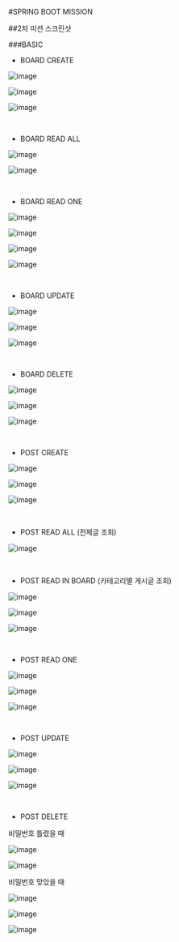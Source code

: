 #SPRING BOOT MISSION

##2차 미션 스크린샷

###BASIC 

- BOARD CREATE

![image](https://user-images.githubusercontent.com/98807166/155000597-7ded74e2-e4f4-4814-9c12-0d5a4a9956de.png)

![image](https://user-images.githubusercontent.com/98807166/155000793-a0e6f578-8eb3-4d58-8310-2029882192fa.png)

![image](https://user-images.githubusercontent.com/98807166/155000856-2c548eb4-b5ae-44b3-baec-a1f4a1cf03af.png)

<br/>

- BOARD READ ALL

![image](https://user-images.githubusercontent.com/98807166/155004569-a485cbc8-3edb-4199-8084-6b0218fadbe1.png)

![image](https://user-images.githubusercontent.com/98807166/155003698-68102a12-048f-422e-bbb3-f1a71683d327.png)

<br/>

- BOARD READ ONE

![image](https://user-images.githubusercontent.com/98807166/155002584-b6bd011d-0da0-41e8-a022-977c3ce980d2.png)

![image](https://user-images.githubusercontent.com/98807166/155004826-e989d44f-030d-482e-bb56-4bd3996f5b3e.png)

![image](https://user-images.githubusercontent.com/98807166/155004914-ee4ed092-1126-4c92-96f3-623cb8d5ad41.png)

![image](https://user-images.githubusercontent.com/98807166/155004990-63d1e266-a08b-4d92-b88e-6cd24d853a2a.png)

<br/>

- BOARD UPDATE

![image](https://user-images.githubusercontent.com/98807166/155005743-107f82d2-42b1-4567-a3bd-4985c7393e42.png)

![image](https://user-images.githubusercontent.com/98807166/155005850-e7c5c918-6e78-4e78-bf08-a3269ea793a9.png)

![image](https://user-images.githubusercontent.com/98807166/155005913-5af52368-3791-40bc-afe8-7f3365c80b8f.png)

<br/>

- BOARD DELETE

![image](https://user-images.githubusercontent.com/98807166/155008366-0c6f4334-a17c-4223-98a7-ffc6e8b08c02.png)

![image](https://user-images.githubusercontent.com/98807166/155008429-80c2143b-466e-4ac7-b070-815538e29d6c.png)

![image](https://user-images.githubusercontent.com/98807166/155008506-7af49ed9-d107-4262-8d3e-3337c628073b.png)

<br/>

- POST CREATE

![image](https://user-images.githubusercontent.com/98807166/155014401-b9578dbf-d5e2-4308-a436-fe1edd0f5208.png)

![image](https://user-images.githubusercontent.com/98807166/155014516-15cdfe91-ac08-4c35-85f9-aa1db114e03f.png)

![image](https://user-images.githubusercontent.com/98807166/155014646-705b51f5-4ef6-494b-83e4-452f6305b2d3.png)

<br/>

- POST READ ALL (전체글 조회)

![image](https://user-images.githubusercontent.com/98807166/155014748-5ef88b6d-5bab-449d-b248-ec5c0a95de83.png)

<br/>

- POST READ IN BOARD (카테고리별 게시글 조회)

![image](https://user-images.githubusercontent.com/98807166/155014826-e4738ab9-2b29-4da7-96eb-4dd2525452e4.png)

![image](https://user-images.githubusercontent.com/98807166/155014867-9eac8132-30d8-4155-aa39-4636225804eb.png)

![image](https://user-images.githubusercontent.com/98807166/155014902-b5c6b1d5-9a9f-431c-891f-ce98713d69fc.png)

<br/>

- POST READ ONE

![image](https://user-images.githubusercontent.com/98807166/155014966-da5ec396-a007-4fde-89de-10d524cb92b5.png)

![image](https://user-images.githubusercontent.com/98807166/155015014-d84acdfc-b6d8-45b4-9bd9-80588116b723.png)

![image](https://user-images.githubusercontent.com/98807166/155015086-9bc5bf7c-b4bb-46ad-b376-3558d9b8ad74.png)

<br/>

- POST UPDATE

![image](https://user-images.githubusercontent.com/98807166/155015601-e854fef0-7893-424a-a6ca-5cd12e11b69c.png)

![image](https://user-images.githubusercontent.com/98807166/155015635-586c6b66-7cce-41e5-bacc-0570536f47b2.png)

![image](https://user-images.githubusercontent.com/98807166/155015718-3a7aff96-41f8-4453-a42c-fe1be087fab1.png)

<br/>

- POST DELETE

비밀번호 틀렸을 때

![image](https://user-images.githubusercontent.com/98807166/155018441-a8a40b27-f7cc-4e40-84a0-563f3b368986.png)

![image](https://user-images.githubusercontent.com/98807166/155018509-2038c203-a622-4095-90cb-2449705e64b8.png)

비밀번호 맞았을 때

![image](https://user-images.githubusercontent.com/98807166/155018695-e8b639ee-a1d1-4534-81d5-13fa09227ec2.png)

![image](https://user-images.githubusercontent.com/98807166/155018778-3731db52-8d61-4f85-b2eb-69c9ebf2c125.png)

![image](https://user-images.githubusercontent.com/98807166/155018832-45694804-f38f-401d-ba75-f7b1d655826a.png)